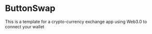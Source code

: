 # ButtonSwap
This is a template for a crypto-currency exchange app using Web3.0 to connect your wallet
